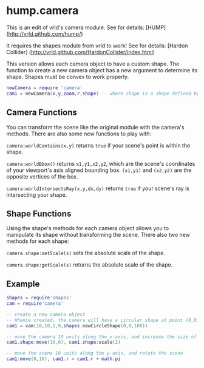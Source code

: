 # hump.camera

This is an edit of vrld's camera module. See for details: [HUMP] (http://vrld.github.com/hump/)

It requires the shapes module from vrld to work! See for details: [Hardon Collider] (http://vrld.github.com/HardonCollider/index.html)

This version allows each camera object to have a custom shape. The function to create a new camera object has a new argument to determine its shape. Shapes must be convex to work properly.

````lua
newCamera = require 'camera'
cam1 = newCamera(x,y,zoom,r,shape) -- where shape is a shape defined by the shapes module
````

## Camera Functions

You can transform the scene like the original module with the camera's methods. There are also some new functions to play with:

`camera:worldContains(x,y)` returns `true` if your scene's point is within the shape.

`camera:worldBbox()` returns `x1,y1,x2,y2`, which are the scene's coordinates of your viewport's axis aligned bounding box. `(x1,y1)` and `(x2,y2)` are the opposite vertices of the box.

`camera:worldIntersectsRay(x,y,dx,dy)` returns `true` if your scene's ray is intersecting your shape.

## Shape Functions

Using the shape's methods for each camera object allows you to manipulate its shape without transforming the scene. There also two new methods for each shape:

`camera.shape:setScale(s)` sets the absolute scale of the shape.

`camera.shape:getScale(s)` returns the absolute scale of the shape.

## Example

````lua
shapes = require'shapes'
cam = require'camera'

-- create a new camera object
-- Whence created, the camera will have a circular shape at point (0,0) with radius = 100. The camera will also center on point (10,10) in the scene. 
cam1 = cam(10,10,1,0,shapes.newCircleShape(0,0,100))

-- move the camera 10 units along the x-axis, and increase the size of the shape
cam1.shape:move(10,0), cam1.shape:scale(2)

-- move the scene 10 units along the y-axis, and rotate the scene
cam1:move(0,10), cam1.r = cam1.r + math.pi
````
